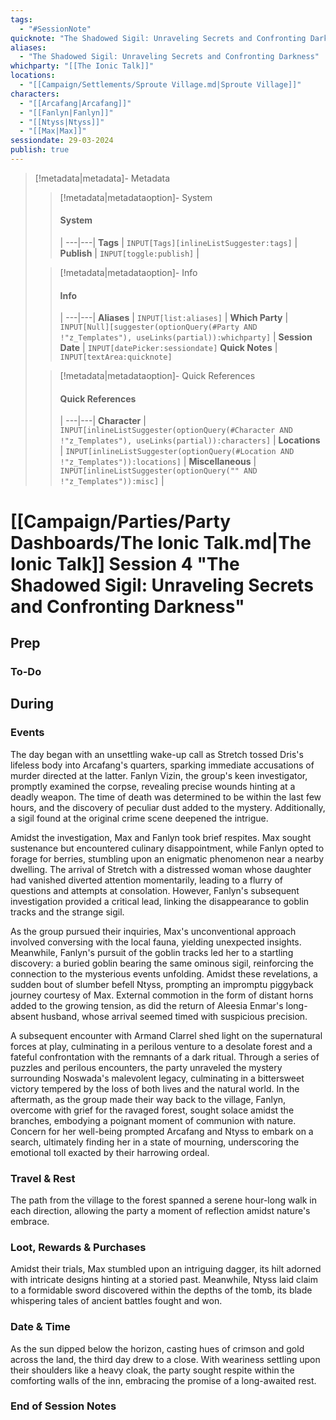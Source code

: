 ```yaml
---
tags:
  - "#SessionNote"
quicknote: "The Shadowed Sigil: Unraveling Secrets and Confronting Darkness"
aliases:
  - "The Shadowed Sigil: Unraveling Secrets and Confronting Darkness"
whichparty: "[[The Ionic Talk]]"
locations:
  - "[[Campaign/Settlements/Sproute Village.md|Sproute Village]]"
characters:
  - "[[Arcafang|Arcafang]]"
  - "[[Fanlyn|Fanlyn]]"
  - "[[Ntyss|Ntyss]]"
  - "[[Max|Max]]"
sessiondate: 29-03-2024
publish: true
---
```

> [!metadata|metadata]- Metadata 
>> [!metadata|metadataoption]- System
>> #### System
>>  |
>> ---|---|
> **Tags** | `INPUT[Tags][inlineListSuggester:tags]` |
> **Publish** | `INPUT[toggle:publish]` |
>
>
>> [!metadata|metadataoption]- Info
>> #### Info
>>  |
>> ---|---|
>> **Aliases** | `INPUT[list:aliases]` |
>> **Which Party** | `INPUT[Null][suggester(optionQuery(#Party AND !"z_Templates"), useLinks(partial)):whichparty]` |
>> **Session Date** | `INPUT[datePicker:sessiondate]`
>> **Quick Notes** |  `INPUT[textArea:quicknote]`
>
>> [!metadata|metadataoption]- Quick References
>> #### Quick References
>>  |
>> ---|---|
>> **Character** | `INPUT[inlineListSuggester(optionQuery(#Character AND !"z_Templates"), useLinks(partial)):characters]` |
>> **Locations** | `INPUT[inlineListSuggester(optionQuery(#Location AND !"z_Templates")):locations]` |
>> **Miscellaneous** | `INPUT[inlineListSuggester(optionQuery("" AND !"z_Templates")):misc]` |

#  [[Campaign/Parties/Party Dashboards/The Ionic Talk.md|The Ionic Talk]] Session 4 "The Shadowed Sigil: Unraveling Secrets and Confronting Darkness"
## Prep
### To-Do


## During
### Events

The day began with an unsettling wake-up call as Stretch tossed Dris's lifeless body into Arcafang's quarters, sparking immediate accusations of murder directed at the latter. Fanlyn Vizin, the group's keen investigator, promptly examined the corpse, revealing precise wounds hinting at a deadly weapon. The time of death was determined to be within the last few hours, and the discovery of peculiar dust added to the mystery. Additionally, a sigil found at the original crime scene deepened the intrigue.

Amidst the investigation, Max and Fanlyn took brief respites. Max sought sustenance but encountered culinary disappointment, while Fanlyn opted to forage for berries, stumbling upon an enigmatic phenomenon near a nearby dwelling. The arrival of Stretch with a distressed woman whose daughter had vanished diverted attention momentarily, leading to a flurry of questions and attempts at consolation. However, Fanlyn's subsequent investigation provided a critical lead, linking the disappearance to goblin tracks and the strange sigil.

As the group pursued their inquiries, Max's unconventional approach involved conversing with the local fauna, yielding unexpected insights. Meanwhile, Fanlyn's pursuit of the goblin tracks led her to a startling discovery: a buried goblin bearing the same ominous sigil, reinforcing the connection to the mysterious events unfolding. Amidst these revelations, a sudden bout of slumber befell Ntyss, prompting an impromptu piggyback journey courtesy of Max. External commotion in the form of distant horns added to the growing tension, as did the return of Aleesia Enmar's long-absent husband, whose arrival seemed timed with suspicious precision.

A subsequent encounter with Armand Clarrel shed light on the supernatural forces at play, culminating in a perilous venture to a desolate forest and a fateful confrontation with the remnants of a dark ritual. Through a series of puzzles and perilous encounters, the party unraveled the mystery surrounding Noswada's malevolent legacy, culminating in a bittersweet victory tempered by the loss of both lives and the natural world. In the aftermath, as the group made their way back to the village, Fanlyn, overcome with grief for the ravaged forest, sought solace amidst the branches, embodying a poignant moment of communion with nature. Concern for her well-being prompted Arcafang and Ntyss to embark on a search, ultimately finding her in a state of mourning, underscoring the emotional toll exacted by their harrowing ordeal.

### Travel & Rest

The path from the village to the forest spanned a serene hour-long walk in each direction, allowing the party a moment of reflection amidst nature's embrace.

### Loot, Rewards & Purchases

Amidst their trials, Max stumbled upon an intriguing dagger, its hilt adorned with intricate designs hinting at a storied past. Meanwhile, Ntyss laid claim to a formidable sword discovered within the depths of the tomb, its blade whispering tales of ancient battles fought and won.

### Date & Time

As the sun dipped below the horizon, casting hues of crimson and gold across the land, the third day drew to a close. With weariness settling upon their shoulders like a heavy cloak, the party sought respite within the comforting walls of the inn, embracing the promise of a long-awaited rest.

### End of Session Notes
